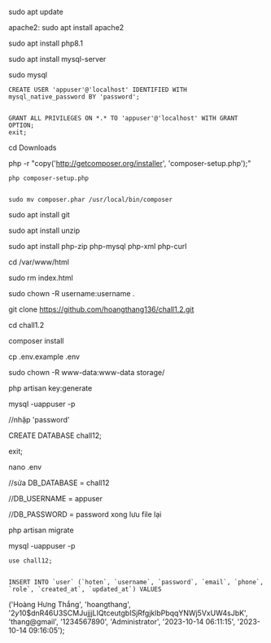 sudo apt update


apache2: sudo apt install apache2


sudo apt install php8.1


sudo apt install mysql-server


sudo mysql


	CREATE USER 'appuser'@'localhost' IDENTIFIED WITH mysql_native_password BY 'password';


	GRANT ALL PRIVILEGES ON *.* TO 'appuser'@'localhost' WITH GRANT OPTION;
	exit;


cd Downloads


php -r "copy('http://getcomposer.org/installer', 'composer-setup.php');"


	php composer-setup.php


	sudo mv composer.phar /usr/local/bin/composer


sudo apt install git


sudo apt install unzip


sudo apt install php-zip php-mysql php-xml php-curl


cd /var/www/html


sudo rm index.html


sudo chown -R username:username .


git clone https://github.com/hoangthang136/chall1.2.git


cd chall1.2


composer install


cp .env.example .env


sudo chown -R www-data:www-data storage/


php artisan key:generate


mysql -uappuser -p


//nhập 'password'


CREATE DATABASE chall12;


exit;


nano .env


//sửa DB_DATABASE = chall12


//DB_USERNAME = appuser


//DB_PASSWORD = password xong lưu file lại


php artisan migrate


mysql -uappuser -p


	use chall12;

    
	INSERT INTO `user` (`hoten`, `username`, `password`, `email`, `phone`, `role`, `created_at`, `updated_at`) VALUES
('Hoàng Hưng Thắng', 'hoangthang', '$2y$10$dnR46U3SCMJujjjLIQtceutgbISjRfgjklbPbqqYNWj5VxUW4sJbK', 'thang@gmail', '1234567890', 'Administrator', '2023-10-14 06:11:15', '2023-10-14 09:16:05');